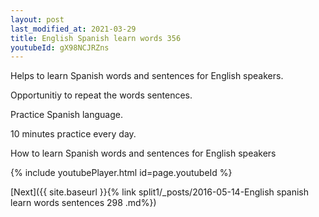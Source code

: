 ```yaml
---
layout: post
last_modified_at: 2021-03-29
title: English Spanish learn words 356 
youtubeId: gX98NCJRZns
---
```

 
 
Helps to learn Spanish words and sentences for English speakers.

Opportunitiy to repeat the words sentences. 

Practice Spanish language. 
 
10 minutes practice every day. 
 
How to learn Spanish words and sentences for English speakers 
 
{% include youtubePlayer.html id=page.youtubeId %}
 
 
[Next]({{ site.baseurl }}{% link  split1/_posts/2016-05-14-English spanish learn words sentences 298 .md%})
 

